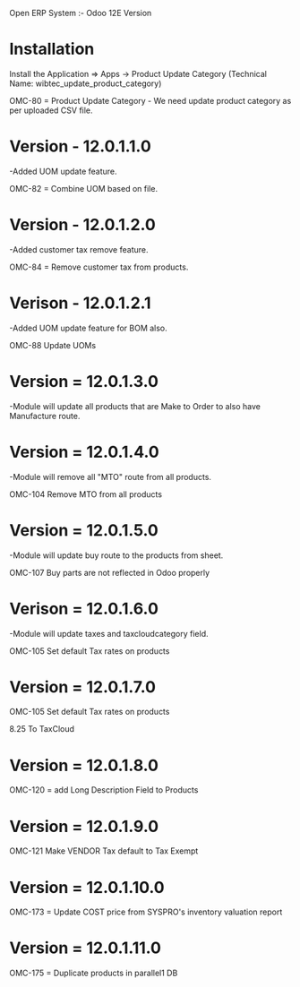 Open ERP System :- Odoo 12E Version 

Installation 
============
Install the Application => Apps -> Product Update Category (Technical Name: wibtec_update_product_category)

OMC-80 = Product Update Category
        - We need update product category as per uploaded CSV file.

Version - 12.0.1.1.0
=======================
-Added UOM update feature.

OMC-82 = Combine UOM based on file.

Version - 12.0.1.2.0
=======================
-Added customer tax remove feature.

OMC-84 = Remove customer tax from products.

Verison - 12.0.1.2.1
=====================
-Added UOM update feature for BOM also.

OMC-88 Update UOMs

Version = 12.0.1.3.0
========================
-Module will update all products that are Make to Order to also have Manufacture route.

Version = 12.0.1.4.0
========================
-Module will remove all "MTO" route from all products.

OMC-104 Remove MTO from all products

Version = 12.0.1.5.0
========================
-Module will update buy route to the products from sheet.

OMC-107 Buy parts are not reflected in Odoo properly

Verison = 12.0.1.6.0
=========================
-Module will update taxes and taxcloudcategory field.

OMC-105 Set default Tax rates on products

Version = 12.0.1.7.0
=========================

OMC-105 Set default Tax rates on products

8.25 To TaxCloud

Version = 12.0.1.8.0
==========================
OMC-120 = add Long Description Field to Products

Version = 12.0.1.9.0
=========================
OMC-121 Make VENDOR Tax default to Tax Exempt

Version = 12.0.1.10.0
==========================
OMC-173 = Update COST price from SYSPRO's inventory valuation report

Version = 12.0.1.11.0
=====================
OMC-175 = Duplicate products in parallel1 DB